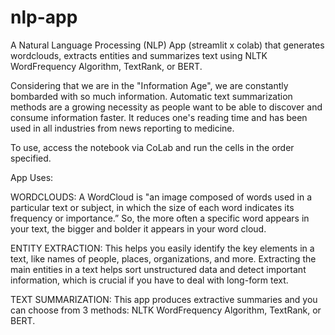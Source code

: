 # nlp-app
A Natural Language Processing (NLP) App (streamlit x colab) that generates wordclouds, extracts entities and summarizes text using NLTK WordFrequency Algorithm, TextRank, or BERT.

Considering that we are in the "Information Age", we are constantly bombarded with so much information. Automatic text summarization methods are a growing necessity as people want to be able to discover and consume information faster. It reduces one's reading time and has been used in all industries from news reporting to medicine.

To use, access the notebook via CoLab and run the cells in the order specified.

App Uses:

WORDCLOUDS: A WordCloud is "an image composed of words used in a particular text or subject, in which the size of each word indicates its frequency or importance.” So, the more often a specific word appears in your text, the bigger and bolder it appears in your word cloud.

ENTITY EXTRACTION: This helps you easily identify the key elements in a text, like names of people, places, organizations, and more. Extracting the main entities in a text helps sort unstructured data and detect important information, which is crucial if you have to deal with long-form text.

TEXT SUMMARIZATION: This app produces extractive summaries and you can choose from 3 methods: NLTK WordFrequency Algorithm, TextRank, or BERT.

